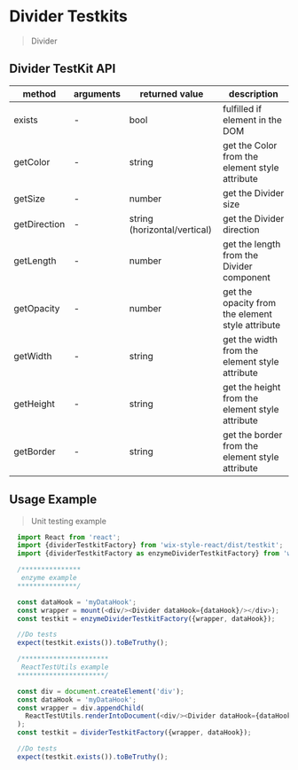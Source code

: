 # Divider Testkits

> Divider

## Divider TestKit API

| method | arguments | returned value | description |
|--------|-----------|----------------|-------------|
| exists | - | bool | fulfilled if element in the DOM |
| getColor | - | string | get the Color from the element style attribute |
| getSize | - | number | get the Divider size |
| getDirection | - | string (horizontal/vertical) | get the Divider direction |
| getLength | - | number | get the length from the Divider component |
| getOpacity | - | number | get the opacity from the element style attribute |
| getWidth | - | string | get the width from the element style attribute |
| getHeight | - | string | get the height from the element style attribute |
| getBorder | - | string | get the border from the element style attribute |

## Usage Example

> Unit testing example

```javascript
  import React from 'react';
  import {dividerTestkitFactory} from 'wix-style-react/dist/testkit';
  import {dividerTestkitFactory as enzymeDividerTestkitFactory} from 'wix-style-react/dist/testkit/enzyme';

  /***************
   enzyme example
  ***************/

  const dataHook = 'myDataHook';
  const wrapper = mount(<div/><Divider dataHook={dataHook}/></div>);
  const testkit = enzymeDividerTestkitFactory({wrapper, dataHook});

  //Do tests
  expect(testkit.exists()).toBeTruthy();

  /**********************
   ReactTestUtils example
  **********************/

  const div = document.createElement('div');
  const dataHook = 'myDataHook';
  const wrapper = div.appendChild(
    ReactTestUtils.renderIntoDocument(<div/><Divider dataHook={dataHook}/></div>, {dataHook})
  );
  const testkit = dividerTestkitFactory({wrapper, dataHook});

  //Do tests
  expect(testkit.exists()).toBeTruthy();
```